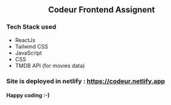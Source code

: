 <h2 align="center">Codeur Frontend Assignent</h2>

<p align="center">

</p>

### Tech Stack used 
- ReactJs
- Tailwind CSS
- JavaScript
- CSS
- TMDB API (for movies data)

### Site is deployed in netlify : https://codeur.netlify.app

#### Happy coding :-)